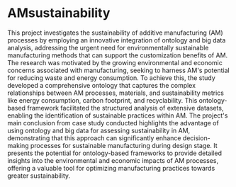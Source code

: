 # AMsustainability
This project investigates the sustainability of additive manufacturing (AM) processes by employing an innovative integration of ontology and big data analysis, addressing the urgent need for environmentally sustainable manufacturing methods that can support the customization benefits of AM. The research was motivated by the growing environmental and economic concerns associated with manufacturing, seeking to harness AM's potential for reducing waste and energy consumption. To achieve this, the study developed a comprehensive ontology that captures the complex relationships between AM processes, materials, and sustainability metrics like energy consumption, carbon footprint, and recyclability. This ontology-based framework facilitated the structured analysis of extensive datasets, enabling the identification of sustainable practices within AM. The project's main conclusion from case study conducted highlights the advantage of using ontology and big data for assessing sustainability in AM, demonstrating that this approach can significantly enhance decision-making processes for sustainable manufacturing during design stage. It presents the potential for ontology-based frameworks to provide detailed insights into the environmental and economic impacts of AM processes, offering a valuable tool for optimizing manufacturing practices towards greater sustainability.
